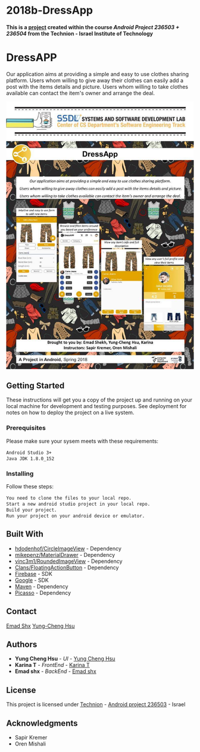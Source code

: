 # 2018b-DressApp

#### This is a [project](https://icst.cs.technion.ac.il/projects/sdl/?pr_year=2018) created within the course *Android Project 236503 + 236504* from the Technion - Israel Institute of Technology

# DressAPP

Our application aims at providing a simple and easy to use clothes sharing platform.
Users whom willing to give away their clothes can easily add a post with the items details and picture.
Users whom willing to take clothes available can contact the item's owner and arrange the deal.

![Project Poster](https://github.com/YungChengHsu/2018b_DressApp/blob/master/Project_Poster.jpg)

## Getting Started

These instructions will get you a copy of the project up and running on your local machine for development and testing purposes. See deployment for notes on how to deploy the project on a live system.

### Prerequisites

Please make sure your sysem meets with these requirements:

```
Android Studio 3+
Java JDK 1.8.0_152
```

### Installing

Follow these steps:

```
You need to clone the files to your local repo.
Start a new android studio project in your local repo.
Build your project.
Run your project on your android device or emulator.
```

## Built With

* [hdodenhof/CircleImageView](https://github.com/hdodenhof/CircleImageView) - Dependency
* [mikepenz/MaterialDrawer](https://github.com/mikepenz/MaterialDrawer) - Dependency
* [vinc3m1/RoundedImageView](https://github.com/vinc3m1/RoundedImageView) - Dependency
* [Clans/FloatingActionButton](https://github.com/Clans/FloatingActionButton) - Dependency
* [Firebase](https://firebase.google.com/) - SDK
* [Google](https://developer.android.com/) - SDK
* [Maven](https://maven.apache.org/) - Dependency
* [Picasso](http://square.github.io/picasso/) - Dependency

## Contact

[Emad Shx](mailto:Emad.shx@gmail.com)
[Yung-Cheng Hsu](mailto:hsu.yung.c@gmail.com)

## Authors

* **Yung Cheng Hsu** - *UI* - [Yung Cheng Hsu](https://github.com/YungChengHsu)
* **Karina T** - *FrontEnd* - [Karina T](https://github.com/karinature)
* **Emad shx** - *BackEnd* - [Emad shx](https://github.com/EmadShx)

## License

This project is licensed under [Technion](https://www.technion.ac.il/) - [Android project 236503](https://webcourse.cs.technion.ac.il/236503) - Israel

## Acknowledgments

* Sapir Kremer
* Oren Mishali
